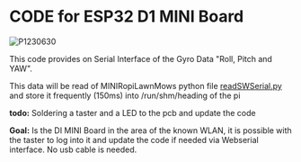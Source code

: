 # CODE for ESP32 D1 MINI Board
![P1230630](https://github.com/ullisun/MINI-RopiLawnMow/assets/86979044/e789c155-3dfc-4285-94c6-798d8b13a783)

This code provides on Serial Interface of the Gyro Data "Roll, Pitch and YAW".

This data will be read of MINIRopiLawnMows python file [readSWSerial.py](https://github.com/ullisun/MINI-RopiLawnMow/blob/main/robot/readSWSerial.py) and store it frequently (150ms) into /run/shm/heading of the pi

**todo:**
Soldering a taster and a LED to the pcb and update the code

**Goal:** Is the DI MINI Board in the area of the known WLAN, it is possible with the taster to log into it and update
the code if needed via Webserial interface. No usb cable is needed.

